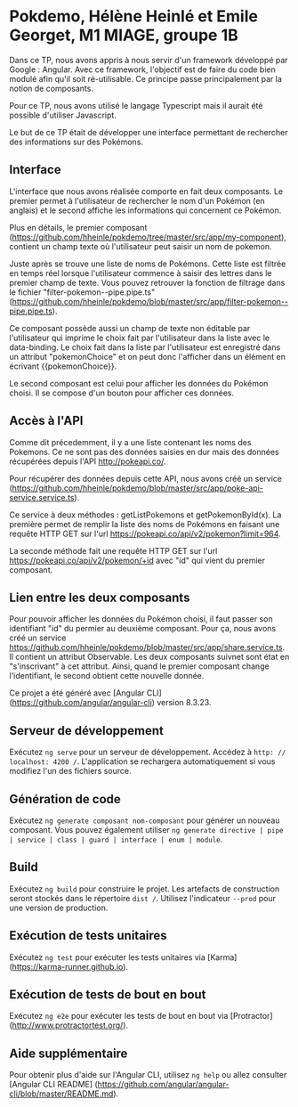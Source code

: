 # Pokdemo, Hélène Heinlé et Emile Georget, M1 MIAGE, groupe 1B


Dans ce TP, nous avons appris à nous servir d'un framework développé par Google : Angular. Avec ce framework, l'objectif est de faire du code bien modulé afin qu'il soit ré-utilisable. Ce principe passe principalement par la notion de composants.

Pour ce TP, nous avons utilisé le langage Typescript mais il aurait été possible d'utiliser Javascript.

Le but de ce TP était de développer une interface permettant de rechercher des informations sur des Pokémons.

## Interface

L'interface que nous avons réalisée comporte en fait deux composants. Le premier permet à l'utilisateur de rechercher
le nom d'un Pokémon (en anglais) et le second affiche les informations qui concernent ce Pokémon.

Plus en détails, le premier composant (https://github.com/hheinle/pokdemo/tree/master/src/app/my-component), contient un champ texte où l'utilisateur peut saisir un nom de pokemon. 

Juste après se trouve une liste de noms de Pokémons. Cette liste est filtrée en temps réel lorsque l'utilisateur commence à saisir des lettres dans le premier champ de texte. Vous pouvez retrouver la fonction de filtrage dans le fichier "filter-pokemon--pipe.pipe.ts" (https://github.com/hheinle/pokdemo/blob/master/src/app/filter-pokemon--pipe.pipe.ts).

Ce composant possède aussi un champ de texte non éditable par l'utilisateur qui imprime le choix fait par l'utilisateur dans la liste avec le data-binding. Le choix fait dans la liste par l'utilisateur est enregistré dans un attribut "pokemonChoice" et on peut donc l'afficher dans un élément en écrivant {{pokemonChoice}}.

Le second composant est celui pour afficher les données du Pokémon choisi. Il se compose d'un bouton pour afficher ces données.

## Accès à l'API

Comme dit précedemment, il y a une liste contenant les noms des Pokemons. Ce ne sont pas des données saisies en dur mais des données récupérées depuis l'API http://pokeapi.co/.

Pour récupérer des données depuis cette API, nous avons créé un service (https://github.com/hheinle/pokdemo/blob/master/src/app/poke-api-service.service.ts).

Ce service à deux méthodes : getListPokemons et getPokemonById(x). La première permet de remplir la liste des noms de Pokémons en faisant une requête HTTP GET sur l'url https://pokeapi.co/api/v2/pokemon?limit=964.

La seconde méthode fait une requête HTTP GET sur l'url https://pokeapi.co/api/v2/pokemon/+id avec "id" qui vient du premier composant.

## Lien entre les deux composants

Pour pouvoir afficher les données du Pokémon choisi, il faut passer son identifiant "id" du permier au deuxième composant. Pour ça, nous avons créé un service https://github.com/hheinle/pokdemo/blob/master/src/app/share.service.ts. Il contient un attribut Observable. Les deux composants suivnet sont état en "s'inscrivant" à cet attribut. Ainsi, quand le premier composant change l'identifiant, le second obtient cette nouvelle donnée.



Ce projet a été généré avec [Angular CLI] (https://github.com/angular/angular-cli) version 8.3.23.

## Serveur de développement

Exécutez `ng serve` pour un serveur de développement. Accédez à `http: // localhost: 4200 /`. L'application se rechargera automatiquement si vous modifiez l'un des fichiers source.

## Génération de code

Exécutez `ng generate composant nom-composant` pour générer un nouveau composant. Vous pouvez également utiliser `ng generate directive | pipe | service | class | guard | interface | enum | module`.

## Build

Exécutez `ng build` pour construire le projet. Les artefacts de construction seront stockés dans le répertoire `dist /`. Utilisez l'indicateur `--prod` pour une version de production.

## Exécution de tests unitaires

Exécutez `ng test` pour exécuter les tests unitaires via [Karma] (https://karma-runner.github.io).

## Exécution de tests de bout en bout

Exécutez `ng e2e` pour exécuter les tests de bout en bout via [Protractor] (http://www.protractortest.org/).

## Aide supplémentaire

Pour obtenir plus d'aide sur l'Angular CLI, utilisez `ng help` ou allez consulter [Angular CLI README] (https://github.com/angular/angular-cli/blob/master/README.md).

